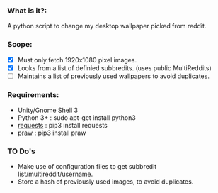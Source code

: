 ### What is it?:

A python script to change my desktop wallpaper picked from reddit.

### Scope: 

* [x] Must only fetch 1920x1080 pixel images.
* [x] Looks from a list of definied subbredits. (uses public MultiReddits)
* [ ] Maintains a list of previously used wallpapers to avoid duplicates.

### Requirements:

* Unity/Gnome Shell 3
* Python 3+ : sudo apt-get install python3
* [requests](http://docs.python-requests.org/en/latest/) : pip3 install requests
* [praw](https://praw.readthedocs.org/en/stable/) : pip3 install praw

### TO Do's

* Make use of configuration files to get subbredit list/multireddit/username.
* Store a hash of previously used images, to avoid duplicates.